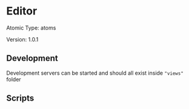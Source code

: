 # Editor

Atomic Type: atoms

Version: 1.0.1

## Development

Development servers can be started and should all exist inside `"views"` folder

## Scripts
